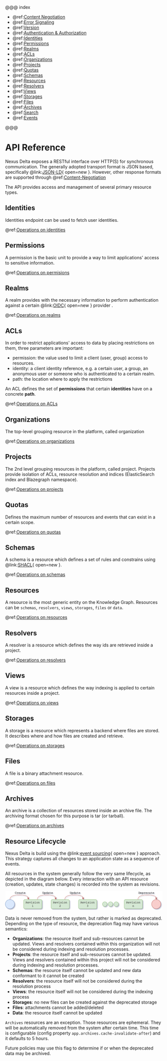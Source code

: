 @@@ index

* @ref:[Content Negotiation](content-negotiation.md)
* @ref:[Error Signaling](error-signaling.md)
* @ref:[Version](version.md)
* @ref:[Authentication & Authorization](authentication.md)
* @ref:[Identities](identities.md)
* @ref:[Permissions](permissions-api.md)
* @ref:[Realms](realms-api.md)
* @ref:[ACLs](acls-api.md)
* @ref:[Organizations](orgs-api.md)
* @ref:[Projects](projects-api.md)
* @ref:[Quotas](quotas.md)
* @ref:[Schemas](schemas-api.md)
* @ref:[Resources](resources-api.md)
* @ref:[Resolvers](resolvers-api.md)
* @ref:[Views](views/index.md)
* @ref:[Storages](storages-api.md)
* @ref:[Files](files-api.md)
* @ref:[Archives](archives-api.md)
* @ref:[Search](search-api.md)
* @ref:[Events](events-api.md)

@@@

# API Reference

Nexus Delta exposes a RESTful interface over HTTP(S) for synchronous communication. The generally adopted transport 
format is JSON based, specifically @link:[JSON-LD](https://json-ld.org/){ open=new }. However, other response formats are supported through @ref:[Content-Negotiation](content-negotiation.md)

The API provides access and management of several primary resource types.

## Identities
Identities endpoint can be used to fetch user identities.

@ref:[Operations on identities](identities.md)

## Permissions
A permission is the basic unit to provide a way to limit applications' access to sensitive information.

@ref:[Operations on permisions](permissions-api.md)

## Realms 
A realm provides with the necessary information to perform authentication against a certain 
@link:[OIDC](https://en.wikipedia.org/wiki/OpenID_Connect){ open=new } provider .  

@ref:[Operations on realms](realms-api.md)

## ACLs

In order to restrict applications' access to data by placing restrictions on them, three parameters are important:

- permission: the value used to limit a client (user, group) access to resources.
- identity: a client identity reference, e.g. a certain user, a group, an anonymous user or someone who is 
  authenticated to a certain realm.
- path: the location where to apply the restrictions

An ACL defines the set of **permissions** that certain **identities** have on a concrete **path**.

@ref:[Operations on ACLs](acls-api.md)


## Organizations 

The top-level grouping resource in the platform, called organization

@ref:[Operations on organizations](orgs-api.md)

## Projects

The 2nd level grouping resources in the platform, called project. Projects provide isolation of ACLs, resource 
resolution and indices (ElasticSearch index and Blazegraph namespace).

@ref:[Operations on projects](projects-api.md)

## Quotas
Defines the maximum number of resources and events that can exist in a certain scope.

@ref:[Operations on quotas](quotas.md)

## Schemas

A schema is a resource which defines a set of rules and constrains using @link:[SHACL](https://www.w3.org/TR/shacl/){ open=new }. 

@ref:[Operations on schemas](schemas-api.md)

## Resources

A resource is the most generic entity on the Knowledge Graph. Resources can be `schemas`, `resolvers`, `views`,
`storages`, `files` or `data`.

@ref:[Operations on resources](resources-api.md)

## Resolvers

A resolver is a resource which defines the way ids are retrieved inside a project.

@ref:[Operations on resolvers](resolvers-api.md)

## Views

A view is a resource which defines the way indexing is applied to certain resources inside a project.

@ref:[Operations on views](views/index.md)

## Storages

A storage is a resource which represents a backend where files are stored. It describes where and how files are created and retrieve.

@ref:[Operations on storages](storages-api.md)

## Files

A file is a binary attachment resource.

@ref:[Operations on files](files-api.md)

## Archives

An archive is a collection of resources stored inside an archive file. The archiving format chosen for this purpose is tar (or tarball).

@ref:[Operations on archives](archives-api.md)

## Resource Lifecycle

Nexus Delta is build using the @link:[event sourcing](https://martinfowler.com/eaaDev/EventSourcing.html){ open=new } 
approach. This strategy captures all changes to an application state as a sequence of events.

All resources in the system generally follow the very same lifecycle, as depicted in the diagram below. Every 
interaction with an API resource (creation, updates, state changes) is recorded into the system as revisions.

![Resource Lifecycle](assets/resources/lifecycle.png "Resource Lifecycle")

Data is never removed from the system, but rather is marked as deprecated. Depending on the type of resource, the 
deprecation flag may have various semantics:

- **Organizations**: the resource itself and sub-resources cannot be updated. Views and resolvers contained within 
  this organization will not be considered during indexing and resolution processes.
- **Projects**: the resource itself and sub-resources cannot be updated. Views and resolvers contained within this 
  project will not be considered during indexing and resolution processes.
- **Schemas**: the resource itself cannot be updated and new data conformant to it cannot be created
- **Resolvers**: the resource itself will not be considered during the resolution process
- **Views**: the resource itself will not be considered during the indexing process
- **Storages**: no new files can be created against the deprecated storage
- **Files**: attachments cannot be added/deleted
- **Data**: the resource itself cannot be updated

`Archives` resources are an exception. Those resources are ephemeral. They will be automatically removed from the 
system after certain time. This time is configurable (config property `app.archives.cache-invalidate-after`) and it 
defaults to 5 hours.

Future policies may use this flag to determine if or when the deprecated data may be archived.

[SHACL]: https://www.w3.org/TR/shacl/
